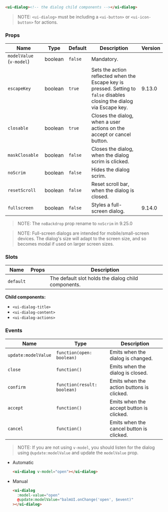 ```html
<ui-dialog><!-- the dialog child components --></ui-dialog>
```

> NOTE: `<ui-dialog>` must be including a `<ui-button>` or `<ui-icon-button>` for actions.

### Props

| Name                     | Type    | Default | Description                                                                                                              | Version |
| ------------------------ | ------- | ------- | ------------------------------------------------------------------------------------------------------------------------ | ------- |
| `modelValue` (`v-model`) | boolean | `false` | Mandatory.                                                                                                               |         |
| `escapeKey`              | boolean | `true`  | Sets the action reflected when the Escape key is pressed. Setting to `false` disables closing the dialog via Escape key. | 9.13.0  |
| `closable`               | boolean | `true`  | Closes the dialog, when a user actions on the accept or cancel button.                                                   |         |
| `maskClosable`           | boolean | `false` | Closes the dialog, when the dialog scrim is clicked.                                                                     |         |
| `noScrim`                | boolean | `false` | Hides the dialog scrim.                                                                                                  |         |
| `resetScroll`            | boolean | `false` | Reset scroll bar, when the dialog is closed.                                                                             |         |
| `fullscreen`             | boolean | `false` | Styles a full-screen dialog.                                                                                             | 9.14.0  |

> NOTE: The `noBackdrop` prop rename to `noScrim` in 9.25.0

> NOTE: Full-screen dialogs are intended for mobile/small-screen devices. The dialog's size will adapt to the screen size, and so becomes modal if used on larger screen sizes.

### Slots

| Name      | Props | Description                                         |
| --------- | ----- | --------------------------------------------------- |
| `default` |       | The default slot holds the dialog child components. |

**Child components:**

- `<ui-dialog-title>`
- `<ui-dialog-content>`
- `<ui-dialog-actions>`

### Events

| Name                | Type                        | Description                               |
| ------------------- | --------------------------- | ----------------------------------------- |
| `update:modelValue` | `function(open: boolean)`   | Emits when the dialog is changed.         |
| `close`             | `function()`                | Emits when the dialog is closed.          |
| `confirm`           | `function(result: boolean)` | Emits when the action buttons is clicked. |
| `accept`            | `function()`                | Emits when the accept button is clicked.  |
| `cancel`            | `function()`                | Emits when the cancel button is clicked.  |

> NOTE: If you are not using `v-model`, you should listen for the dialog using `@update:modelValue` and update the `modelValue` prop.

- Automatic

  ```html
  <ui-dialog v-model="open"></ui-dialog>
  ```

- Manual

  ```html
  <ui-dialog
    :model-value="open"
    @update:modelValue="balmUI.onChange('open', $event)"
  ></ui-dialog>
  ```
